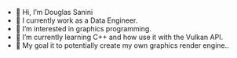 - 👋 Hi, I’m Douglas Sanini
- 💼 I currently work as a Data Engineer.
- 👀 I’m interested in graphics programming.
- 🌱 I’m currently learning C++ and how use it with the Vulkan API.
- 🎯 My goal it to potentially create my own graphics render engine..

<!---
dougma13/dougma13 is a ✨ special ✨ repository because its `README.md` (this file) appears on your GitHub profile.
You can click the Preview link to take a look at your changes.
--->
